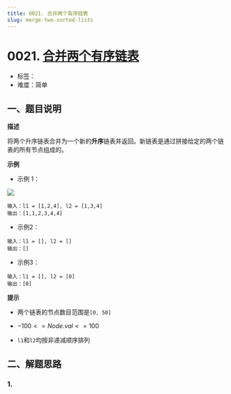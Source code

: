 ```yaml
---
title: 0021. 合并两个有序链表
slug: merge-two-sorted-lists
---
```


# 0021. [合并两个有序链表](https://leetcode.cn/problems/merge-two-sorted-lists/)

- 标签：
- 难度：简单

## 一、题目说明

**描述**

将两个升序链表合并为一个新的**升序**链表并返回。新链表是通过拼接给定的两个链表的所有节点组成的。

**示例**

* 示例 1：

![](https://cdn.jsdelivr.net/gh/wecdn/img_0/2023/202304091635500.jpg)

```text
输入：l1 = [1,2,4], l2 = [1,3,4]
输出：[1,1,2,3,4,4]
```

* 示例2：

```text
输入：l1 = [], l2 = []
输出：[]
```

* 示例3：

```text
输入：l1 = [], l2 = [0]
输出：[0]
```

**提示**

* 两个链表的节点数目范围是`[0, 50]`

* $-100 <= Node.val <= 100$

* `l1`和`l2`均按非递减顺序排列

## 二、解题思路

### 1.
